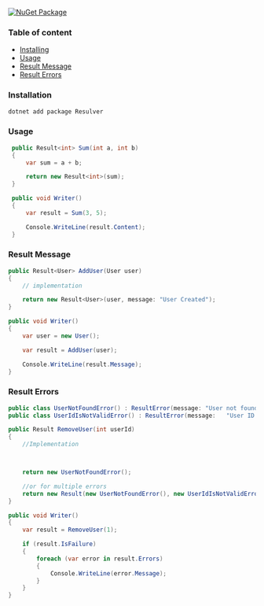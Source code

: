 [![NuGet Package](https://img.shields.io/nuget/v/Resulver)](https://www.nuget.org/packages/Resulver/)



### Table of content
- [Installing](#Installation)
- [Usage](#Usage)
- [Result Message](#Result-Message)
- [Result Errors](#Result-Errors)

### Installation
  ```bash
  dotnet add package Resulver
  ```

### Usage
   ```csharp
    public Result<int> Sum(int a, int b)
    {
        var sum = a + b;

        return new Result<int>(sum);
    }

    public void Writer()
    {
        var result = Sum(3, 5);

        Console.WriteLine(result.Content);
    } 
   ```

### Result Message
```csharp
public Result<User> AddUser(User user)
{
    // implementation

    return new Result<User>(user, message: "User Created");
}

public void Writer()
{
    var user = new User();

    var result = AddUser(user);

    Console.WriteLine(result.Message);
}
```
### Result Errors
```csharp
public class UserNotFoundError() : ResultError(message: "User not found");
public class UserIdIsNotValidError() : ResultError(message:   "User ID is not valid");

public Result RemoveUser(int userId)
{
    //Implementation



    return new UserNotFoundError();

    //or for multiple errors
    return new Result(new UserNotFoundError(), new UserIdIsNotValidError());
}

public void Writer()
{
    var result = RemoveUser(1);

    if (result.IsFailure)
    {
        foreach (var error in result.Errors)
        {
            Console.WriteLine(error.Message);
        }
    }
}
```
